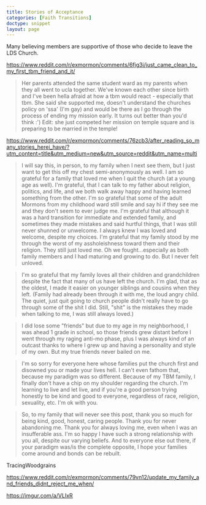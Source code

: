 ```yaml
---
title: Stories of Acceptance
categories: [Faith Transitions]
doctype: snippet
layout: page
---
```


Many believing members are supportive of those who decide to leave the LDS Church.

https://www.reddit.com/r/exmormon/comments/6fjg3i/just_came_clean_to_my_first_tbm_friend_and_it/

> Her parents attended the same student ward as my parents when they all went to ucla together. We've known each other since birth and I've been hella afraid at how a tbm would react - especially that tbm. She said she supported me, doesn't understand the churches policy on 'ssa' (I'm gay) and would be there as I go through the process of ending my mission early. It turns out better than you'd think :')
> Edit: she just competed her mission on temple square and is preparing to be married in the temple!

https://www.reddit.com/r/exmormon/comments/76zcb3/after_reading_so_many_stories_herei_have/?utm_content=title&utm_medium=new&utm_source=reddit&utm_name=multi

> I will say this, in person, to my family when I next see them, but I just want to get this off my chest semi-anonymously as well. I am so grateful for a family that loved me when I quit the church (at a young age as well). I'm grateful, that I can talk to my father about religion, politics, and life, and we both walk away happy and having learned something from the other. I'm so grateful that some of the adult Mormons from my childhood ward still smile and say hi if they see me and they don't seem to ever judge me. I'm grateful that although it was a hard transition for immediate and extended family, and sometimes they made mistakes and said hurtful things, that I was still never shunned or unwelcome.  I always knew I was loved and welcome, despite my choices.  I'm grateful that my family stood by me through the worst of my assholeishness toward them and their religion.  They still just loved me.  Oh we fought...especially as both family members and I had maturing and growing to do. But I never felt unloved.

> I'm so grateful that my family loves all their children and grandchildren despite the fact that many of us have left the church.  I'm glad, that as the oldest, I made it easier on younger siblings and cousins when they left. (Family had already been through it with me, the loud angry child.  The quiet, just quit going to church people didn't really have to go through some of the shit I did. Still, "shit" is the mistakes they made when talking to me, I was still always loved.)

> I did lose some "friends" but due to my age in my neighborhood, I was ahead 1 grade in school, so those friends grew distant before I went through my raging anti-mo phase, plus I was always kind of an outcast thanks to where I grew up and having a personality and style of my own.  But my true friends never bailed on me.  

> I'm so sorry for everyone here whose families put the church first and disowned you or made your lives hell.  I can't even fathom that, because my paradigm was so different. Because of my TBM family, I finally don't have a chip on my shoulder regarding the church. I'm learning to live and let live, and if you're a good person trying honestly to be kind and good to everyone, regardless of race, religion, sexuality, etc. I'm ok with you. 

> So, to my family that will never see this post, thank you so much for being kind, good, honest, caring people. Thank you for never abandoning me. Thank you for always loving me, even when I was an insufferable ass. I'm so happy I have such a strong relationship with you all, despite our varying beliefs.  And to everyone else out there, if your paradigm was/is the complete opposite, I hope your families come around and bonds can be rebuilt.

TracingWoodgrains

https://www.reddit.com/r/exmormon/comments/79vn12/update_my_family_and_friends_didnt_reject_me_when/

https://imgur.com/a/VLIxR
